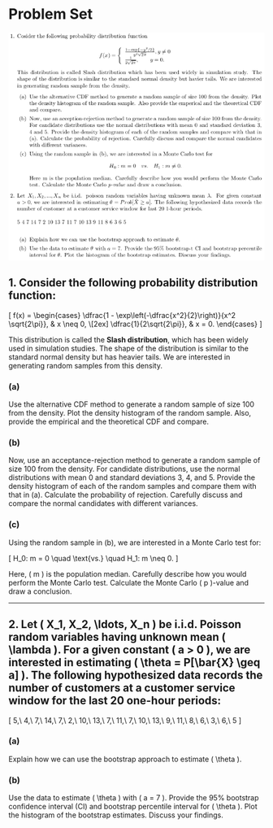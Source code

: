 # Problem Set

![Example Image](https://github.com/1lmao/Computational-Statistics/raw/main/Problem%20Set%201/ps1.png)

## 1. Consider the following probability distribution function:

\[
f(x) = 
\begin{cases} 
\dfrac{1 - \exp\left(-\dfrac{x^2}{2}\right)}{x^2 \sqrt{2\pi}}, & x \neq 0, \\[2ex]
\dfrac{1}{2\sqrt{2\pi}}, & x = 0.
\end{cases}
\]


This distribution is called the **Slash distribution**, which has been widely used in simulation studies. The shape of the distribution is similar to the standard normal density but has heavier tails. We are interested in generating random samples from this density.

### (a)
Use the alternative CDF method to generate a random sample of size 100 from the density. Plot the density histogram of the random sample. Also, provide the empirical and the theoretical CDF and compare.

### (b)
Now, use an acceptance-rejection method to generate a random sample of size 100 from the density. For candidate distributions, use the normal distributions with mean 0 and standard deviations 3, 4, and 5. Provide the density histogram of each of the random samples and compare them with that in (a). Calculate the probability of rejection. Carefully discuss and compare the normal candidates with different variances.

### (c)
Using the random sample in (b), we are interested in a Monte Carlo test for:

\[
H_0: m = 0 \quad \text{vs.} \quad H_1: m \neq 0.
\]

Here, \( m \) is the population median. Carefully describe how you would perform the Monte Carlo test. Calculate the Monte Carlo \( p \)-value and draw a conclusion.

---

## 2. Let \( X_1, X_2, \ldots, X_n \) be i.i.d. Poisson random variables having unknown mean \( \lambda \). For a given constant \( a > 0 \), we are interested in estimating \( \theta = P[\bar{X} \geq a] \). The following hypothesized data records the number of customers at a customer service window for the last 20 one-hour periods:

\[
5,\ 4,\ 7,\ 14,\ 7,\ 2,\ 10,\ 13,\ 7,\ 11,\ 7,\ 10,\ 13,\ 9,\ 11,\ 8,\ 6,\ 3,\ 6,\ 5
\]

### (a)
Explain how we can use the bootstrap approach to estimate \( \theta \).

### (b)
Use the data to estimate \( \theta \) with \( a = 7 \). Provide the 95% bootstrap confidence interval (CI) and bootstrap percentile interval for \( \theta \). Plot the histogram of the bootstrap estimates. Discuss your findings.
